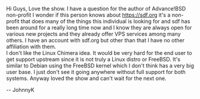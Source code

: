 
Hi Guys,
Love the show.  I have a question for the author of Advance!BSD non-profit I wonder if this person knows about https://sdf.org it's a non-profit that does many of the things this individual is looking for and sdf has been around for a really long time now and I know they are always open for various new projects and they already offer VPS services among many others.  I have an account with sdf.org but other than that I have no other affiliation with them.   
I don't like the Linux Chimera idea.  It would be very hard for the end user to get support upstream since it is not truly a Linux distro or FreeBSD.  It's similar to Debian using the FreeBSD kernel which I don't think has a very big user base.  I just don't see it going anywhere without full support for both systems.  Anyway loved the show and can't wait for the next one.

--  JohnnyK







